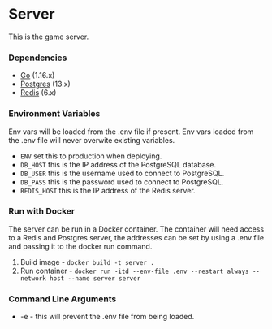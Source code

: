 # Server

This is the game server.

### Dependencies

- [Go](https://golang.org/) (1.16.x)
- [Postgres](https://www.postgresql.org/) (13.x)
- [Redis](https://redis.io/) (6.x)

### Environment Variables

Env vars will be loaded from the .env file if present. Env vars loaded from the .env file will never overwite existing variables.

- `ENV` set this to production when deploying.
- `DB_HOST` this is the IP address of the PostgreSQL database.
- `DB_USER` this is the username used to connect to PostgreSQL.
- `DB_PASS` this is the password used to connect to PostgreSQL.
- `REDIS_HOST` this is the IP address of the Redis server.

### Run with Docker

The server can be run in a Docker container. The container will need access to a Redis and Postgres server, the addresses can be set by using a .env file and passing it to the docker run command.

1. Build image - `docker build -t server .`
2. Run container - `docker run -itd --env-file .env --restart always --network host --name server server`

### Command Line Arguments

- -e - this will prevent the .env file from being loaded.
